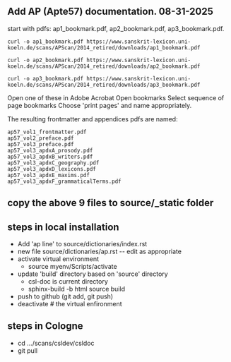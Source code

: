## Add AP (Apte57) documentation. 08-31-2025
start with pdfs:
 ap1_bookmark.pdf, ap2_bookmark.pdf,  ap3_bookmark.pdf.
```
curl -o ap1_bookmark.pdf https://www.sanskrit-lexicon.uni-koeln.de/scans/APScan/2014_retired/downloads/ap1_bookmark.pdf

curl -o ap2_bookmark.pdf https://www.sanskrit-lexicon.uni-koeln.de/scans/APScan/2014_retired/downloads/ap2_bookmark.pdf

curl -o ap3_bookmark.pdf https://www.sanskrit-lexicon.uni-koeln.de/scans/APScan/2014_retired/downloads/ap3_bookmark.pdf
```

Open one of these in Adobe Acrobat
Open bookmarks
Select sequence of page bookmarks
Choose 'print pages' and name appropriately.

The resulting frontmatter and appendices pdfs are named:

```
ap57_vol1_frontmatter.pdf
ap57_vol2_preface.pdf
ap57_vol3_preface.pdf
ap57_vol3_apdxA_prosody.pdf
ap57_vol3_apdxB_writers.pdf
ap57_vol3_apdxC_geography.pdf
ap57_vol3_apdxD_lexicons.pdf
ap57_vol3_apdxE_maxims.pdf
ap57_vol3_apdxF_grammaticalTerms.pdf
```
## copy the above 9 files to source/_static folder

## steps in local installation

* Add 'ap line' to source/dictionaries/index.rst
* new file source/dictionaries/ap.rst -- edit as appropriate
* activate virtual environment
  * source myenv/Scripts/activate
* update 'build' directory based on 'source' directory
  * csl-doc is current directory
  * sphinx-build -b html source build
* push to github  (git add, git push)
* deactivate  # the virtual enfironment
## steps in Cologne
* cd .../scans/csldev/csldoc
* git pull

